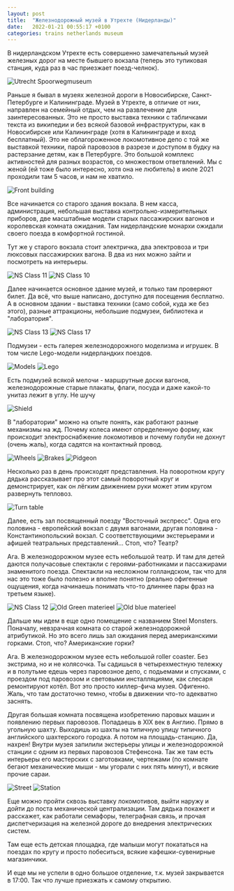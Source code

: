 ```yaml
---
layout: post
title:  "Железнодорожный музей в Утрехте (Нидерланды)"
date:   2022-01-21 00:55:17 +0100
categories: trains netherlands museum
---
```

В нидерландском Утрехте есть совершенно замечательный музей железных дорог на месте бывшего вокзала (теперь это тупиковая станция, куда раз в час приезжает поезд-челнок).

![Utrecht Spoorwegmuseum](https://imagedelivery.net/VazXJBO1-1-9SZvpgdPCGw/b4864a14-b5ce-40ce-8b3a-9a2400826900/public)

Раньше я бывал в музеях железной дороги в Новосибирске, Санкт-Петербурге и Калининграде. Музей в Утрехте, в отличие от них, направлен на семейный отдых, чем на развлечение для заинтересованных. Это не просто выставка техники с табличками текста из википедии и без всякой базовой инфраструктуры, как в Новосибирске или Калининграде (хотя в Калининграде и вход бесплатный). Это не облагороженное локомотивное депо с той же выставкой техники, парой паровозов в разрезе и доступом в будку на растерзание детям, как в Петербурге. Это большой комплекс активностей для разных возрастов, со множеством ответвлений. Мы с женой (ей тоже было интересно, хотя она не любитель) в июле 2021 проходили там 5 часов, и нам не хватило.

![Front building](https://imagedelivery.net/VazXJBO1-1-9SZvpgdPCGw/0624f7e4-bd05-4d08-eefb-a96effed0600/public)

Все начинается со старого здания вокзала. В нем касса, администрация, небольшая выставка контрольно-измерительных приборов, две масштабные модели старых пассажирских вагонов и королевская комната ожидания. Там нидерландские монархи ожидали своего поезда в комфортной гостиной.

Тут же у старого вокзала стоит электричка, два электровоза и три люксовых пассажирских вагона. В два из них можно зайти и посмотреть на интерьеры.

![NS Class 11](https://imagedelivery.net/VazXJBO1-1-9SZvpgdPCGw/112a8cc9-f64e-42d5-a0b0-ecae1c33e200/public)
![NS Class 10](https://imagedelivery.net/VazXJBO1-1-9SZvpgdPCGw/77181def-f383-4e6a-ef71-d73181966b00/public)

Далее начинается основное здание музей, и только там проверяют билет. Да всё, что выше написано, доступно для посещения бесплатно. А в основном здании - выставка техники (само собой, куда же без этого), разные аттракционы, небольшие подмузеи, библиотека и "лаборатория".

![NS Class 13](https://imagedelivery.net/VazXJBO1-1-9SZvpgdPCGw/4f5bf3c6-c3e2-46a3-4cfb-30713ece3800/public)
![NS Class 17](https://imagedelivery.net/VazXJBO1-1-9SZvpgdPCGw/148ba3cb-710b-4d77-ce25-73f6272e0d00/public)

Подмузеи - есть галерея железнодорожного моделизма и игрушек. В том числе Lego-модели нидерландких поездов.

![Models](https://imagedelivery.net/VazXJBO1-1-9SZvpgdPCGw/28cbfc98-8fcf-4cd8-4fa2-bdf0de373c00/public)
![Lego](https://imagedelivery.net/VazXJBO1-1-9SZvpgdPCGw/0c327f83-4516-4775-d5a1-46311fcc8400/public)

Есть подмузей всякой мелочи - маршрутные доски вагонов, железнодорожные старые плакаты, флаги, посуда и даже какой-то унитаз лежит в углу. Не шучу

![Shield](https://imagedelivery.net/VazXJBO1-1-9SZvpgdPCGw/46a92319-0057-4ebc-ee83-21c6c15a9d00/public)

В "лаборатории" можно на опыте понять, как работают разные механизмы на жд. Почему колеса имеют определенную форму, как происходит электроснабжение локомотивов и почему голуби не дохнут (очень жаль), когда садятся на контактный провод.

![Wheels](https://imagedelivery.net/VazXJBO1-1-9SZvpgdPCGw/41ed1703-66ea-4238-255f-26b3bdd9ad00/public)
![Brakes](https://imagedelivery.net/VazXJBO1-1-9SZvpgdPCGw/fcab8921-1041-42a3-275f-558efb501000/public)
![Pidgeon](https://imagedelivery.net/VazXJBO1-1-9SZvpgdPCGw/1d7763ba-e8dd-41e3-e732-6ca536be1400/public)

Несколько раз в день происходят представления. На поворотном кругу дядька рассказывает про этот самый поворотный круг и демонстрирует, как он лёгким движением руки может этим кругом развернуть тепловоз.

![Turn table](https://imagedelivery.net/VazXJBO1-1-9SZvpgdPCGw/8ec16f9f-15a5-4c18-7c9e-1d1bca3e5900/public)

Далее, есть зал посвященный поезду "Восточный экспресс". Одна его половина - европейский вокзал с двумя вагонами, другая половина - Константинопольский вокзал. С соответствующими экстерьерами и афишей театральных представлений... Стоп, что? Театр?

Ага. В железнодорожном музее есть небольшой театр. И там для детей даются получасовые спектакли с героями-работниками и пассажирами знаменитого поезда. Спектакли на несложном голландском, так что для нас это тоже было полезно и вполне понятно (реально офигенные ощущения, когда начинаешь понимать что-то длиннее пары фраз на третьем языке).

![NS Class 12](https://imagedelivery.net/VazXJBO1-1-9SZvpgdPCGw/b332c5ad-3bdf-44c7-c92e-598218a19000/public)
![Old Green materieel](https://imagedelivery.net/VazXJBO1-1-9SZvpgdPCGw/25f90fdf-4b24-4529-a6fc-a411ffee1b00/public)
![Old blue materieel](https://imagedelivery.net/VazXJBO1-1-9SZvpgdPCGw/d10aed2d-ae1e-4939-3bf3-90681c8d3d00/public)

Дальше мы идем в еще одно помещение с названием Steel Monsters. Поначалу, невзрачная комната со старой железнодорожной атрибутикой. Но это всего лишь зал ожидания перед американскими горками. Стоп, что? Американские горки?

Ага. В железнодорожном музее есть небольшой roller coaster. Без экстрима, но и не колясочка. Ты садишься в четырехместную тележку и в полутьме едешь через паровозное депо, с подьемами и спусками, с проездом под паровозом и световыми инсталляциями, как слесаря ремонтируют котёл. Вот это просто киллер-фича музея. Офигенно. Жаль, что там достаточно темно, чтобы в движении что-то адекватно заснять.

Другая большая комната посвящена изобретению паровых машин и появлению первых паровозов. Попадаешь в XIX век в Англию. Прямо в угольную шахту. Выходишь из шахты на типичную улицу типичного английского шахтерского городка. А потом на площадь-станцию. Да, нахрен! Внутри музея запилили экстерьеры улицы и железнодорожной станции с одним из первых паровозов Стефенсона. Так же там есть интерьеры его мастерских с заготовками, чертежами (по комнате бегают механические мыши - мы угорали с них пять минут), и всякие прочие сараи.

![Street](https://imagedelivery.net/VazXJBO1-1-9SZvpgdPCGw/c2d9ad8b-bf84-4d70-400e-4bca5ac29d00/public)
![Station](https://imagedelivery.net/VazXJBO1-1-9SZvpgdPCGw/a0a08038-82af-446b-5f01-380602eb7e00/public)

Еще можно пройти сквозь выставку локомотивов, выйти наружу и дойти до поста механической централизации. Там дядька покажет и расскажет, как работали семафоры, телеграфная связь, и прочая диспетчеризация на железной дороге до внедрения электрических систем.

Там еще есть детская площадка, где малыши могут покататься на поездах по кругу и просто побеситься, всякие кафешки-сувенирные магазинчики.

И еще мы не успели в одно большое отделение, т.к. музей закрывается в 17:00. Так что лучше приезжать к самому открытию.
